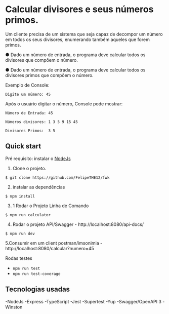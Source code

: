# Calcular divisores e seus números primos.

Um cliente precisa de um sistema que seja capaz de decompor um número em todos os seus divisores, enumerando também aqueles que forem primos.

● Dado um número de entrada, o programa deve calcular todos os divisores que compõem o número.

● Dado um número de entrada, o programa deve calcular todos os divisores primos que compõem o número.

Exemplo de Console:

    Digite um número: 45

Após o usuário digitar o número, Console pode mostrar:

    Número de Entrada: 45

    Números divisores: 1 3 5 9 15 45

    Divisores Primos:  3 5

## Quick start

Pré requisito: instalar o [NodeJs](https://nodejs.org/en/)

1.  Clone o projeto.

```
$ git clone https://github.com/FelipeTHE12/fwk

```

2.  instalar as dependências

```
$ npm install

```

3. 1 Rodar o Projeto Linha de Comando

```
$ npm run calculator
```

4. Rodar o projeto API/Swagger - http://localhost:8080/api-docs/

```
$ npm run dev
```

5.Consumir em um client postman/imsonimia - http://localhost:8080/calcular?numero=45

Rodas testes

- `npm run test`
- `npm run test-coverage`

## Tecnologias usadas

-NodeJs
-Express
-TypeScript
-Jest
-Supertest
-Yup
-Swagger/OpenAPI 3
-Winston

